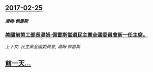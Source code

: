 ## [2017-02-25](/news/2017/02/25/index.md)

##### 湯姆·佩雷斯
### [美國前勞工部長湯姆·佩雷斯當選民主黨全國委員會新一任主席。 ](/news/2017/02/25/美國前勞工部長湯姆-佩雷斯當選民主黨全國委員會新一任主席.md)
_上下文: 民主黨全國委員會, 湯姆·佩雷斯_

## [前一天...](/news/2017/02/24/index.md)

